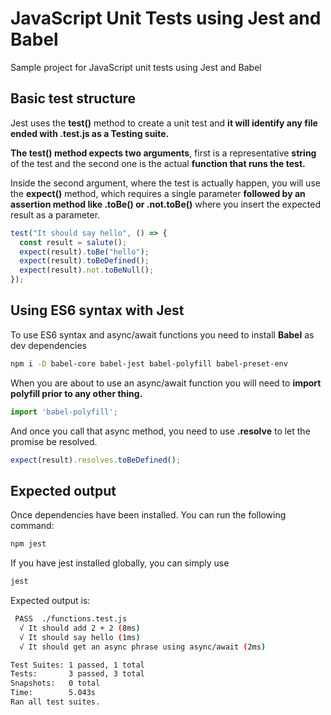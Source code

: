 # JavaScript Unit Tests using Jest and Babel
Sample project for JavaScript unit tests using Jest and Babel

## Basic test structure
Jest uses the **test()** method to create a unit test and **it will identify any file ended with .test.js as a Testing suite.**

**The test() method expects two arguments**, first is a representative **string** of the test and the second one is the actual **function that runs the test.**

Inside the second argument, where the test is actually happen, you will use the **expect()** method, which requires a single parameter **followed by an assertion method like .toBe() or .not.toBe()** where you insert the expected result as a parameter.

```js
test("It should say hello", () => {
  const result = salute();
  expect(result).toBe("hello");
  expect(result).toBeDefined();
  expect(result).not.toBeNull();
});

```


## Using ES6 syntax with Jest
To use ES6 syntax and async/await functions you need to install **Babel** as dev dependencies

```bash
npm i -D babel-core babel-jest babel-polyfill babel-preset-env
```

When you are about to use an async/await function you will need to **import polyfill prior to any other thing.**
```js
import 'babel-polyfill';
```
And once you call that async method, you need to use **.resolve** to let the promise be resolved.

```js
expect(result).resolves.toBeDefined();
```


## Expected output
Once dependencies have been installed. You can run the following command:
```bash
npm jest
```
If you have jest installed globally, you can simply use
```bash
jest
```

Expected output is:


```bash
 PASS  ./functions.test.js
  √ It should add 2 + 2 (8ms)
  √ It should say hello (1ms)
  √ It should get an async phrase using async/await (2ms)

Test Suites: 1 passed, 1 total
Tests:       3 passed, 3 total
Snapshots:   0 total
Time:        5.043s
Ran all test suites.
```

